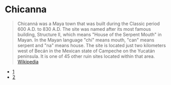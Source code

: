 # Chicanna

> Chicanná was a Maya town that was built during the Classic period 600 A.D. to 830 A.D. The site was named after its most famous building, Structure II, which means "House of the Serpent Mouth" in Mayan. In the Mayan language "chi" means mouth, "can" means serpent and "na" means house. The site is located just two kilometers west of Becán in the Mexican state of Campeche on the Yucatán peninsula. It is one of 45 other ruin sites located within that area. [Wikipedia](https://en.wikipedia.org/wiki/Chicann%C3%A1)

- [1](https://software.intel.com/en-us/articles/iot-reference-implementation-face-access-control?elqTrackId=c5adda9eae774bd68d63409404dff28c&elqTrack=true)
- [2](https://github.com/intel-iot-devkit/reference-implementation/tree/master/face-access-control)